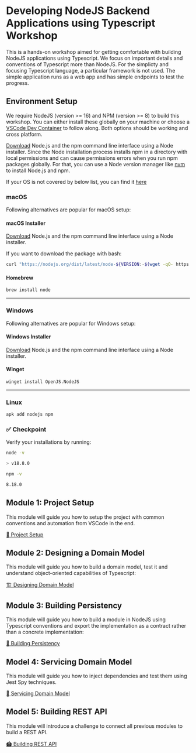# Developing NodeJS Backend Applications using Typescript Workshop

This is a hands-on workshop aimed for getting comfortable with building NodeJS applications using Typescript. We focus on important details and conventions of Typescript more than NodeJS. For the simplicty and focusing Typescript language, a particular framework is not used. The simple application runs as a web app and has simple endpoints to test the progress.

## Environment Setup

We require NodeJS (version >= 16) and NPM (version >= 8) to build this workshop. You can either install these globally on your machine or choose a [VSCode Dev Container](https://code.visualstudio.com/docs/devcontainers/tutorial) to follow along. Both options should be working and cross platform.

[Download](https://nodejs.org/en/) Node.js and the npm command line interface using a Node installer. Since the Node installation process installs npm in a directory with local permissions and can cause permissions errors when you run npm packages globally. For that, you can use a Node version manager like [nvm](https://github.com/nvm-sh/nvm) to install Node.js and npm.

If your OS is not covered by below list, you can find it [here](https://nodejs.org/en/download/package-manager/)

### macOS

Following alternatives are popular for macOS setup:

#### **macOS Installer**

[Download](https://nodejs.org/en/) Node.js and the npm command line interface using a Node installer.

If you want to download the package with bash:

```sh
curl "https://nodejs.org/dist/latest/node-${VERSION:-$(wget -qO- https://nodejs.org/dist/latest/ | sed -nE 's|.*>node-(.*)\.pkg</a>.*|\1|p')}.pkg" > "$HOME/Downloads/node-latest.pkg" && sudo installer -store -pkg "$HOME/Downloads/node-latest.pkg" -target "/"
```

#### **Homebrew**

```sh
brew install node
```

----

### Windows

Following alternatives are popular for Windows setup:

#### **Windows Installer**

[Download](https://nodejs.org/en/) Node.js and the npm command line interface using a Node installer.

#### **Winget**

```sh
winget install OpenJS.NodeJS
```

----

### Linux

```sh
apk add nodejs npm
```

### ✅ Checkpoint

Verify your installations by running:

```sh
node -v

> v18.8.0
```

```sh
npm -v

8.18.0
```

## Module 1: Project Setup

This module will guide you how to setup the project with common conventions and automation from VSCode in the end.

[🤖 Project Setup](project-setup.md)

## Module 2: Designing a Domain Model

This module will guide you how to build a domain model, test it and understand object-oriented capabilities of Typescript:

[🏗️ Designing Domain Model](designing-domain-model.md)

## Module 3: Building Persistency

This module will guide you how to build a module in NodeJS using Typescript conventions and export the implementation as a contract rather than a concrete implementation:

[📀 Building Persistency](building-persistency.md)

## Model 4: Servicing Domain Model

This module will guide you how to inject dependencies and test them using Jest Spy techniques.

[🚚 Servicing Domain Model](servicing-domain-model.md)

## Model 5: Building REST API

This module will introduce a challenge to connect all previous modules to build a REST API.

[🏟️ Building REST API](building-rest-api.md)
